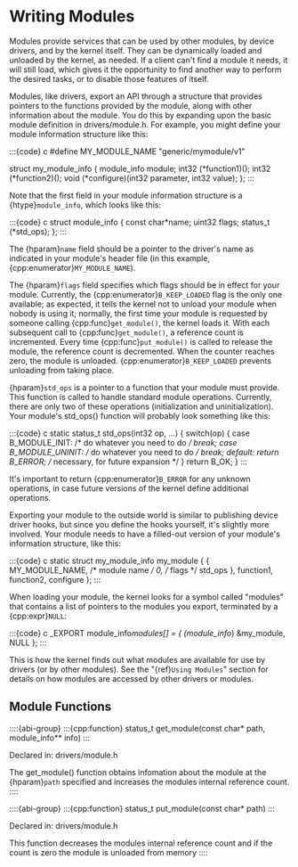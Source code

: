 # Writing Modules

Modules provide services that can be used by other modules, by device
drivers, and by the kernel itself. They can be dynamically loaded and
unloaded by the kernel, as needed. If a client can't find a module it
needs, it will still load, which gives it the opportunity to find another
way to perform the desired tasks, or to disable those features of itself.

Modules, like drivers, export an API through a structure that provides
pointers to the functions provided by the module, along with other
information about the module. You do this by expanding upon the basic
module definition in drivers/module.h. For example, you might define your
module information structure like this:

:::{code} c
#define MY_MODULE_NAME "generic/mymodule/v1"

struct my_module_info {
   module_info module;
   int32 (*function1)();
   int32 (*function2)();
   void (*configure)(int32 parameter, int32 value);
};
:::

Note that the first field in your module information structure is a
{htype}`module_info`, which looks like this:

:::{code} c
struct module_info {
   const char*name;
   uint32 flags;
   status_t (*std_ops);
};
:::

The {hparam}`name` field should be a pointer to the driver's name as
indicated in your module's header file (in this example,
{cpp:enumerator}`MY_MODULE_NAME`).

The {hparam}`flags` field specifies which flags should be in effect for
your module. Currently, the {cpp:enumerator}`B_KEEP_LOADED` flag is the
only one available; as expected, it tells the kernel not to unload your
module when nobody is using it; normally, the first time your module is
requested by someone calling {cpp:func}`get_module()`, the kernel loads it.
With each subsequent call to {cpp:func}`get_module()`, a reference count is
incremented. Every time {cpp:func}`put_module()` is called to release the
module, the reference count is decremented. When the counter reaches zero,
the module is unloaded. {cpp:enumerator}`B_KEEP_LOADED` prevents unloading
from taking place.

{hparam}`std_ops` is a pointer to a function that your module must
provide. This function is called to handle standard module operations.
Currently, there are only two of these operations (initialization and
uninitialization). Your module's std_ops() function will probably look
something like this:

:::{code} c
static status_t std_ops(int32 op, ...) {
   switch(op) {
      case B_MODULE_INIT:
         /* do whatever you need to do */
         break;
      case B_MODULE_UNINIT:
         /* do whatever you need to do */
         break;
      default:
         return B_ERROR;   /* necessary, for future expansion */
   }
   return B_OK;
}
:::

It's important to return {cpp:enumerator}`B_ERROR` for any unknown
operations, in case future versions of the kernel define additional
operations.

Exporting your module to the outside world is similar to publishing device
driver hooks, but since you define the hooks yourself, it's slightly more
involved. Your module needs to have a filled-out version of your module's
information structure, like this:

:::{code} c
static struct my_module_info my_module {
   {
      MY_MODULE_NAME,   /* module name */
      0,   /* flags */
      std_ops
   },
   function1,
   function2,
   configure
};
:::

When loading your module, the kernel looks for a symbol called "modules"
that contains a list of pointers to the modules you export, terminated by a
{cpp:expr}`NULL`:

:::{code} c
_EXPORT module_info*modules[] = {
   (module_info*) &my_module,
   NULL
};
:::

This is how the kernel finds out what modules are available for use by
drivers (or by other modules). See the "{ref}`Using Modules`" section for
details on how modules are accessed by other drivers or modules.

## Module Functions

::::{abi-group}
:::{cpp:function} status_t get_module(const char* path, module_info** info)
:::

Declared in: drivers/module.h

The get_module() function obtains infomation about the module at the
{hparam}`path` specified and increases the modules internal reference
count.
::::

::::{abi-group}
:::{cpp:function} status_t put_module(const char* path)
:::

Declared in: drivers/module.h

This function decreases the modules internal reference count and if the
count is zero the module is unloaded from memory
::::
